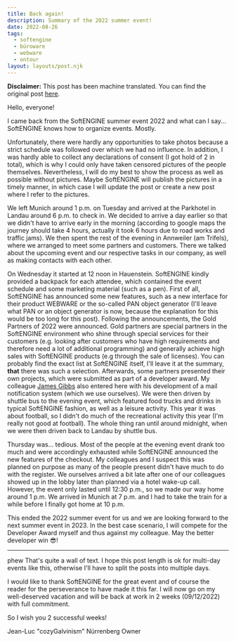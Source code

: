 ```yaml
---
title: Back again!
description: Summary of the 2022 summer event!
date: 2022-08-26
tags:
  - softengine
  - büroware
  - webware
  - ontour
layout: layouts/post.njk
---
```


**Disclaimer:** This post has been machine translated. You can find the original post [here](/posts/de/cozyback/).

Hello, everyone!

I came back from the SoftENGINE summer event 2022 and what can I say... SoftENGINE knows how to organize events. Mostly.

Unfortunately, there were hardly any opportunities to take photos because a strict schedule was followed over which we had no influence. In addition, I was hardly able to collect any declarations of consent (I got hold of 2 in total), which is why I could only have taken censored pictures of the people themselves. Nevertheless, I will do my best to show the process as well as possible without pictures. Maybe SoftENGINE will publish the pictures in a timely manner, in which case I will update the post or create a new post where I refer to the pictures.

We left Munich around 1 p.m. on Tuesday and arrived at the Parkhotel in Landau around 6 p.m. to check in. We decided to arrive a day earlier so that we didn't have to arrive early in the morning (according to google maps the journey should take 4 hours, actually it took 6 hours due to road works and traffic jams). We then spent the rest of the evening in Annweiler (am Trifels), where we arranged to meet some partners and customers. There we talked about the upcoming event and our respective tasks in our company, as well as making contacts with each other.

On Wednesday it started at 12 noon in Hauenstein. SoftENGINE kindly provided a backpack for each attendee, which contained the event schedule and some marketing material (such as a pen). First of all, SoftENGINE has announced some new features, such as a new interface for their product WEBWARE or the so-called PAN object generator (I'll leave what PAN or an object generator is now, because the explanation for this would be too long for this post). Following the announcements, the Gold Partners of 2022 were announced. Gold partners are special partners in the SoftENGINE environment who shine through special services for their customers (e.g. looking after customers who have high requirements and therefore need a lot of additional programming) and generally achieve high sales with SoftENGINE products (e.g through the sale of licenses). You can probably find the exact list at SoftENGINE itself, I'll leave it at the summary, **that** there was such a selection. Afterwards, some partners presented their own projects, which were submitted as part of a developer award. My colleague <a href="https://der-jam.es" target="_blank">James Gibbs</a> also entered here with his development of a mail notification system (which we use ourselves). We were then driven by shuttle bus to the evening event, which featured food trucks and drinks in typical SoftENGINE fashion, as well as a leisure activity. This year it was about football, so I didn't do much of the recreational activity this year (I'm really not good at football). The whole thing ran until around midnight, when we were then driven back to Landau by shuttle bus.

Thursday was... tedious. Most of the people at the evening event drank too much and were accordingly exhausted while SoftENGINE announced the new features of the checkout. My colleagues and I suspect this was planned on purpose as many of the people present didn't have much to do with the register. We ourselves arrived a bit late after one of our colleagues showed up in the lobby later than planned via a hotel wake-up call. However, the event only lasted until 12:30 p.m., so we made our way home around 1 p.m. We arrived in Munich at 7 p.m. and I had to take the train for a while before I finally got home at 10 p.m.

This ended the 2022 summer event for us and we are looking forward to the next summer event in 2023. In the best case scenario, I will compete for the Developer Award myself and thus against my colleague. May the better developer win 😎!

---

phew That's quite a wall of text. I hope this post length is ok for multi-day events like this, otherwise I'll have to split the posts into multiple days.

I would like to thank SoftENGINE for the great event and of course the reader for the perseverance to have made it this far. I will now go on my well-deserved vacation and will be back at work in 2 weeks (09/12/2022) with full commitment.

So I wish you 2 successful weeks!

Jean-Luc "cozyGalvinism" Nürrenberg
Owner
